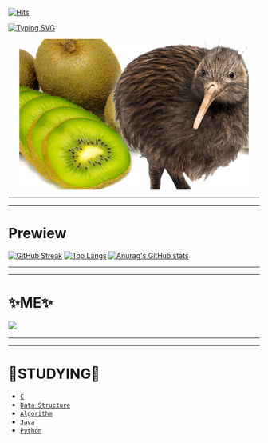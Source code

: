 [![Hits](https://hits.seeyoufarm.com/api/count/incr/badge.svg?url=https%3A%2F%2Fgithub.com%2Fsangyiwoo&count_bg=%2379C83D&title_bg=%230087FF&icon=opsgenie.svg&icon_color=%23E7E7E7&title=%EB%B0%A9%EB%AC%B8%EC%9E%90+%EC%88%98&edge_flat=false)](https://hits.seeyoufarm.com)

[![Typing SVG](https://readme-typing-svg.demolab.com?font=Fira+Code&weight=700&size=30&pause=1000&color=5B9900&random=false&width=435&lines=Do+you+like+KiWi%3F)](https://git.io/typing-svg)
 <p align="center">
  <img width="460" height="300" src="kiwi.jpg">
</p>

---
---
# Prewiew

[![GitHub Streak](https://streak-stats.demolab.com?user=sangyiwoo&locale=ko)](https://git.io/streak-stats)
[![Top Langs](https://github-readme-stats.vercel.app/api/top-langs/?username=sangyiwoo)](https://github.com/anuraghazra/github-readme-stats)
[![Anurag's GitHub stats](https://github-readme-stats.vercel.app/api?username=sangyiwoo)](https://github.com/anuraghazra/github-readme-stats)

---
---

 # ✨ME✨
 <a href="https://www.instagram.com/woooooooosangyi/"><img src="https://img.shields.io/badge/instagram-E4405F?style=for-the-badge&logo=instagram&logoColor=white"/></a>

---
---

 # 📝STUDYING📝
 * [`C`](https://github.com/woooooosangyi/C-language.git)
 * [`Data Structure`](https://github.com/sangyiwoo/Data-Structure.git)
 * [`Algorithm`](https://github.com/sangyiwoo/Algorithm.git)
 * [`Java`](https://github.com/sangyiwoo/Java.git)
 * [`Python`](https://github.com/sangyiwoo/Python.git)

